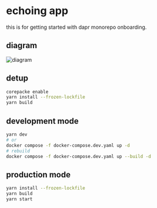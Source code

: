 # echoing app

this is for getting started with dapr monorepo onboarding.

## diagram
![diagram](./diagram.png)

## detup
```sh
corepacke enable
yarn install --frozen-lockfile
yarn build
```

## development mode

```sh
yarn dev
# or
docker compose -f docker-compose.dev.yaml up -d
# rebuild
docker compose -f docker-compose.dev.yaml up --build -d
```

## production mode
```bash
yarn install --frozen-lockfile
yarn build
yarn start
```
